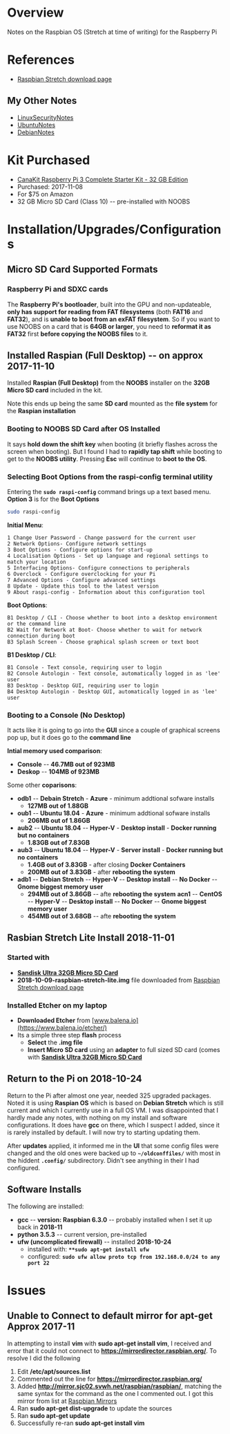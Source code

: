 # Overview

Notes on the Raspbian OS (Stretch at time of writing) for the Raspberry Pi

# References

* [Raspbian Stretch download page](https://www.raspberrypi.org/downloads/raspbian/)

## My Other Notes

* [LinuxSecurityNotes](https://github.com/GitLeeRepo/LinuxSecurityNotes/blob/master/LinuxSecurityNotes.md#overview)
* [UbuntuNotes](https://github.com/GitLeeRepo/UbuntuNotes/blob/master/UbuntuNotes.md#overview)
* [DebianNotes](https://github.com/GitLeeRepo/DebianNotes/blob/master/DebianNotes.md#overview)

# Kit Purchased

* [CanaKit Raspberry Pi 3 Complete Starter Kit - 32 GB Edition](https://www.amazon.com/gp/product/B01C6Q2GSY/ref=oh_aui_search_detailpage?ie=UTF8&psc=1)
* Purchased: 2017-11-08
* For \$75 on Amazon
* 32 GB Micro SD Card (Class 10) -- pre-installed with NOOBS


# Installation/Upgrades/Configurations

## Micro SD Card Supported Formats

### Raspberry Pi and SDXC cards

The **Raspberry Pi's bootloader**, built into the GPU and non-updateable, **only has support for reading from FAT filesystems** (both **FAT16** and **FAT32**), and is **unable to boot from an exFAT filesystem**. So if you want to use NOOBS on a card that is **64GB or larger**, you need to **reformat it as FAT32** first **before copying the NOOBS files** to it.


## Installed Raspian (Full Desktop) -- on approx 2017-11-10

Installed **Raspian (Full Desktop)** from the **NOOBS** installer on the **32GB Micro SD card** included in the kit.

Note this ends up being the same **SD card** mounted as the **file system** for the **Raspian installation**

### Booting to NOOBS SD Card after OS Installed

It says **hold down the shift key** when booting (it briefly flashes across the screen when booting).  But I found I had to **rapidly tap shift** while booting to get to the **NOOBS utility**.  Pressing **Esc** will continue to **boot to the OS**.

### Selecting Boot Options from the raspi-config terminal utility

Entering the **`sudo raspi-config`** command brings up a text based menu.  **Option 3** is for the **Boot Options**

```bash
sudo raspi-config
```

**Initial Menu**:

```
1 Change User Password - Change password for the current user
2 Network Options- Configure network settings
3 Boot Options - Configure options for start-up
4 Localisation Options - Set up language and regional settings to match your location
5 Interfacing Options- Configure connections to peripherals
6 Overclock - Configure overclocking for your Pi
7 Advanced Options - Configure advanced settings
8 Update - Update this tool to the latest version
9 About raspi-config - Information about this configuration tool 
```

**Boot Options**:

```
B1 Desktop / CLI - Choose whether to boot into a desktop environment or the command line
B2 Wait for Network at Boot- Choose whether to wait for network connection during boot
B3 Splash Screen - Choose graphical splash screen or text boot
```

**B1 Desktop / CLI**:

```
B1 Console - Text console, requiring user to login
B2 Console Autologin - Text console, automatically logged in as 'lee' user
B3 Desktop - Desktop GUI, requiring user to login
B4 Desktop Autologin - Desktop GUI, automatically logged in as 'lee' user
```

### Booting to a Console (No Desktop)

It acts like it is going to go into the **GUI** since a couple of graphical screens pop up, but it does go to the **command line**

**Intial memory used comparison**:

* **Console** -- **46.7MB out of 923MB**
* **Deskop** -- **104MB of 923MB**

Some other **coparisons**:

* **odb1** -- **Debain Stretch** - **Azure** - minimum addtional sofware installs
  * **127MB out of 1.88GB**
* **oub1** -- **Ubuntu 18.04** - **Azure** - minimum addtional sofware installs
  * **206MB out of 1.86GB**
* **aub2** -- **Ubuntu 18.04** -- **Hyper-V** - **Desktop install** - **Docker running but no containers**
  * **1.83GB out of 7.83GB** 
* **aub3** -- **Ubuntu 18.04** -- **Hyper-V** - **Server install** - **Docker running but no containers**
  * **1.4GB out of 3.83GB** - after closing **Docker Containers**
  * **200MB out of 3.83GB**  - after **rebooting the system**
* **adb1** -- **Debian Stretch** -- **Hyper-V** -- **Desktop install** -- **No Docker** -- **Gnome biggest memory user**
  * **294MB out of 3.86GB** --  afte **rebooting the system**
 **acn1** -- **CentOS** -- **Hyper-V** -- **Desktop install** -- **No Docker** -- **Gnome biggest memory user**
  * **454MB out of 3.68GB** --  afte **rebooting the system**  

## Rasbian Stretch Lite Install 2018-11-01

### Started with

*  [**Sandisk Ultra 32GB Micro SD Card**](https://www.amazon.com/gp/product/B073JWXGNT/ref=oh_aui_detailpage_o00_s00?ie=UTF8&psc=1)
* **2018-10-09-raspbian-stretch-lite.img** file downloaded from [Raspbian Stretch download page](https://www.raspberrypi.org/downloads/raspbian/)

### Installed Etcher on my laptop

* **Downloaded Etcher** from [www.balena.io](https://www.balena.io/etcher/)
* Its a simple three step **flash** process
  * **Select** the **.img file**
  * **Insert Micro SD card** using an **adapter** to full sized SD card (comes with [**Sandisk Ultra 32GB Micro SD Card**](https://www.amazon.com/gp/product/B073JWXGNT/ref=oh_aui_detailpage_o00_s00?ie=UTF8&psc=1)

## Return to the Pi on 2018-10-24

Return to the Pi after almost one year, needed 325 upgraded packages.  Noted it is using **Raspian OS** which is based on **Debian Stretch** which is still current and which I currently use in a full OS VM.  I was disappointed that I hardly made any notes, with nothing on my install and software configurations.  It does have **gcc** on there, which I suspect I added, since it is rarely installed by default. I will now try to starting updating them.  

After **updates** applied, it informed me in the **UI** that some config files were changed and the old ones were backed up to **`~/oldconffiles/`** with most in the hiddent **`.config/`** subdirectory.  Didn't see anything in their I had configured.

## Software Installs

The following are installed:

* **gcc** -- **version: Raspbian 6.3.0** -- probably installed when I set it up back in **2018-11**
* **python 3.5.3** -- current version, pre-installed
* **ufw (uncomplicated firewall)** -- installed **2018-10-24**
  * installed with: **`**sudo apt-get install ufw`**
  * configured: **`sudo ufw allow proto tcp from 192.168.0.0/24 to any port 22`**

# Issues

## Unable to Connect to default mirror for apt-get **Approx 2017-11**

In attempting to install **vim** with **sudo apt-get install vim**, I received and error that it could not connect to **https://mirrordirector.raspbian.org/**.  To resolve I did the following

1. Edit **/etc/apt/sources.list**
2. Commented out the line for **https://mirrordirector.raspbian.org/**
3. Added **http://mirror.sjc02.svwh.net/raspbian/raspbian/**, matching the same syntax for the command as the one I commented out.  I got this mirror from list at [Raspbian Mirrors](http://www.raspbian.org/RaspbianMirrors)
4. Ran **sudo apt-get dist-upgrade** to update the sources
5. Ran **sudo apt-get update**
6. Successfully re-ran **sudo apt-get install vim**
